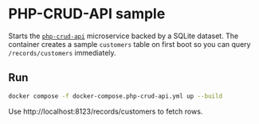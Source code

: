 # PHP-CRUD-API sample

Starts the [`php-crud-api`](https://github.com/mevdschee/php-crud-api) microservice backed by a SQLite dataset. The container creates a sample `customers` table on first boot so you can query `/records/customers` immediately.

## Run
```bash
docker compose -f docker-compose.php-crud-api.yml up --build
```
Use http://localhost:8123/records/customers to fetch rows.
